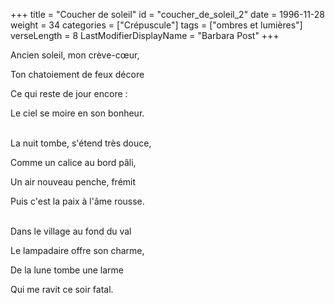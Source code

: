 +++
title = "Coucher de soleil"
id = "coucher_de_soleil_2"
date = 1996-11-28
weight = 34
categories = ["Crépuscule"]
tags = ["ombres et lumières"]
verseLength = 8
LastModifierDisplayName = "Barbara Post"
+++

Ancien soleil, mon crève-cœur,

Ton chatoiement de feux décore

Ce qui reste de jour encore :

Le ciel se moire en son bonheur.

 \
La nuit tombe, s'étend très douce,

Comme un calice au bord pâli,

Un air nouveau penche, frémit

Puis c'est la paix à l'âme rousse.

 \
Dans le village au fond du val

Le lampadaire offre son charme,

De la lune tombe une larme

Qui me ravit ce soir fatal.
